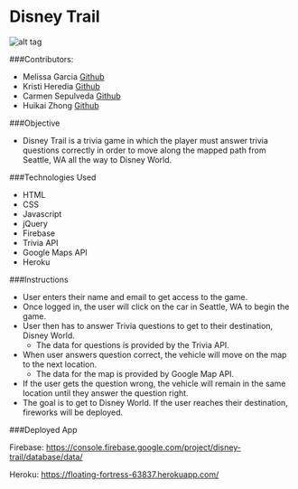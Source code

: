 # Disney Trail

![alt tag](https://github.com/clsepulveda/ForkThisProject/blob/master/assets/images/Screen%20Shot%202016-08-24%20at%2011.24.00%20PM.png)

###Contributors:

* Melissa Garcia [Github](https://github.com/melissag13)
* Kristi Heredia [Github](https://github.com/froglander)
* Carmen Sepulveda [Github](https://github.com/clsepulveda)
* Huikai Zhong [Github](https://github.com/huikai123)

###Objective
* Disney Trail is a trivia game in which the player must answer trivia questions correctly in order to move along the mapped path from Seattle, WA all the way to Disney World.

###Technologies Used
* HTML
* CSS
* Javascript
* jQuery
* Firebase
* Trivia API
* Google Maps API
* Heroku

###Instructions

* User enters their name and email to get access to the game.
* Once logged in, the user will click on the car in Seattle, WA to begin the game.
* User then has to answer Trivia questions to get to their destination, Disney World. 
	* The data for questions is provided by the Trivia API.
* When user answers question correct, the vehicle will move on the map to the next location. 
  * The data for the map is provided by Google Map API.
* If the user gets the question wrong, the vehicle will remain in the same location until they answer the question right.
* The goal is to get to Disney World. If the user reaches their destination, fireworks will be deployed.


###Deployed App

Firebase: https://console.firebase.google.com/project/disney-trail/database/data/

Heroku: https://floating-fortress-63837.herokuapp.com/


